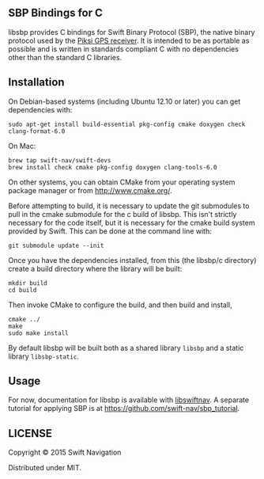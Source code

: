 ## SBP Bindings for C

libsbp provides C bindings for Swift Binary Protocol (SBP), the native
binary protocol used by the
[Piksi GPS receiver](http://swiftnav.com/piksi.html). It is intended
to be as portable as possible and is written in standards compliant C
with no dependencies other than the standard C libraries.

## Installation

On Debian-based systems (including Ubuntu 12.10 or later) you can get
dependencies with:

```shell
sudo apt-get install build-essential pkg-config cmake doxygen check clang-format-6.0
```

On Mac:

```shell
brew tap swift-nav/swift-devs
brew install check cmake pkg-config doxygen clang-tools-6.0
```

On other systems, you can obtain CMake from your operating system
package manager or from http://www.cmake.org/.

Before attempting to build, it is necessary to update the git submodules to pull in the cmake submodule for the c build of libsbp.  This isn't strictly necessary for the code itself, but it is necessary for the cmake build system provided by Swift. This can be done at the command line with:

```git submodule update --init```

Once you have the dependencies installed, from this (the libsbp/c directory)
create a build directory where the library will be built:

```shell
mkdir build
cd build
```

Then invoke CMake to configure the build, and then build and install,

```shell
cmake ../
make
sudo make install
```

By default libsbp will be built both as a shared library `libsbp` and
a static library `libsbp-static`.

## Usage

For now, documentation for libsbp is available with
[libswiftnav](https://swift-nav.github.io/libsbp/c/build/docs/html). A
separate tutorial for applying SBP is at
https://github.com/swift-nav/sbp_tutorial.

## LICENSE

Copyright © 2015 Swift Navigation

Distributed under MIT.
